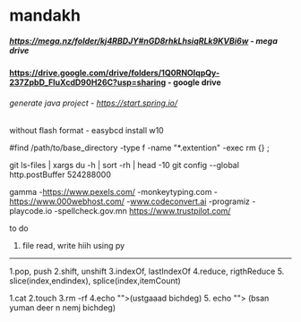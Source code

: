 # mandakh
##### https://mega.nz/folder/kj4RBDJY#nGD8rhkLhsiqRLk9KVBi6w - mega drive

#### https://drive.google.com/drive/folders/1Q0RNOIqpQy-237ZpbD_FIuXcdD90H26C?usp=sharing - google drive


###### generate java project - https://start.spring.io/

without flash format - easybcd install w10

#find /path/to/base_directory -type f -name "\*.extention" -exec rm {} \;

git ls-files | xargs du -h | sort -rh | head -10
git config --global http.postBuffer 524288000


gamma
-https://www.pexels.com/
-monkeytyping.com
-https://www.000webhost.com/
-www.codeconvert.ai
-programiz
-playcode.io
-spellcheck.gov.mn
https://www.trustpilot.com/

to do
1. file read, write hiih using py
--------

1.pop, push
2.shift, unshift
3.indexOf, lastIndexOf
4.reduce, rigthReduce 
5. slice(index,endindex), splice(index,itemCount)

1.cat
2.touch
3.rm -rf
4.echo "<text>"><name>(ustgaaad bichdeg) 5. echo "<text>"> <file name>(bsan yuman deer n nemj bichdeg)
